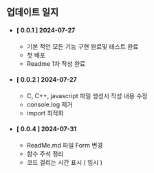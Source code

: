 ## 업데이트 일지

- #### [ 0.0.1 ] 2024-07-27

  - 기본 적인 모든 기능 구현 완료및 테스트 완료
  - 첫 배포
  - Readme 1차 작성 완료

- #### [ 0.0.2 ] 2024-07-27

  - C, C++, javascript 파일 생성시 작성 내용 수정
  - console.log 제거
  - import 최적화

- #### [ 0.0.4 ] 2024-07-31
  - ReadMe.md 파일 Form 변경
  - 함수 주석 정리
  - 코드 걸리는 시간 표시 ( 임시 )
